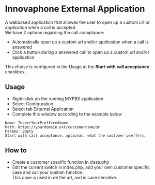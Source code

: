 # Innovaphone External Application
A webbased application that allowes the user to open up a custom url or application when a call is accepted.<br/>
We have 2 options regarding the call acceptance:
* Automatically open up a custom url and/or application when a call is answered
* Click a button during a answered call to open up a custom url and/or application<br/>

This choise is configured in the Usage at the **Start with call acceptance** checkbox.

## Usage
* Right-click on the running MYPBX application 
* Select Configuration
* Select tab External Application
* Complete this window according to the example below
```
Name: InsertYourPrefferedName
Path: https://yourdomain.ext/customername/$n
Params: Empty
Start with call acceptance: optional, what the customer preffers.
```

## How to
* Create a customer specific function in class.php
* Edit the current switch in index.php, add your own customer specific case and call your custom function.<br/>
This case is used in de the url, and is case sensitive.
